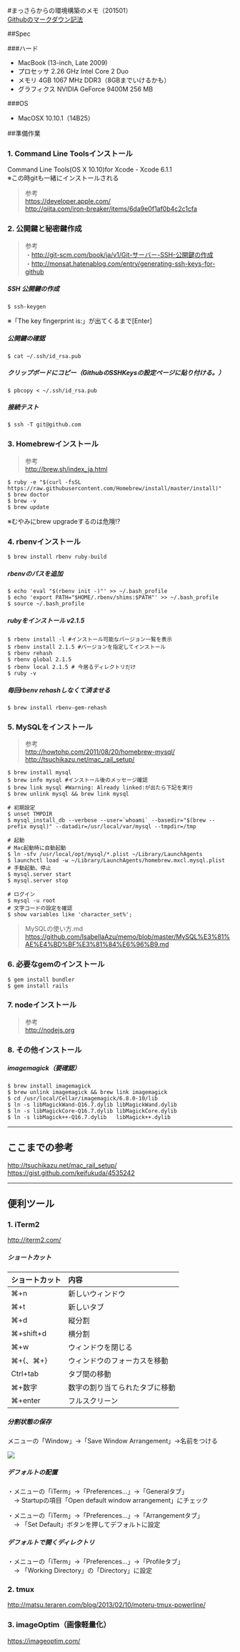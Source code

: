 
#まっさらからの環境構築のメモ（201501）  
[Githubのマークダウン記法](http://codechord.com/2012/01/readme-markdown/ "") 


##Spec

###ハード
*	MacBook (13-inch, Late 2009)
*	プロセッサ 2.26 GHz Intel Core 2 Duo
*	メモリ 4GB 1067 MHz DDR3（8GBまでいけるかも）
*	グラフィクス NVIDIA GeForce 9400M 256 MB

###OS
*	MacOSX 10.10.1（14B25）


##準備作業


### 1. Command Line Toolsインストール  
Command Line Tools(OS X 10.10)for Xcode - Xcode 6.1.1  
※この時gitも一緒にインストールされる

> 参考  
https://developer.apple.com/  
http://qiita.com/iron-breaker/items/6da9e0f1af0b4c2c1cfa  


### 2. 公開鍵と秘密鍵作成  

> 参考  
・http://git-scm.com/book/ja/v1/Git-サーバー-SSH-公開鍵の作成  
・http://monsat.hatenablog.com/entry/generating-ssh-keys-for-github  

##### SSH 公開鍵の作成  
```
$ ssh-keygen
```
※「The key fingerprint is:」が出てくるまで[Enter]  

##### 公開鍵の確認  
```
$ cat ~/.ssh/id_rsa.pub
```

##### クリップボードにコピー（GithubのSSHKeysの設定ページに貼り付ける。）  
```
$ pbcopy < ~/.ssh/id_rsa.pub
```

##### 接続テスト  
```
$ ssh -T git@github.com
```


### 3. Homebrewインストール  

> 参考  
http://brew.sh/index_ja.html  

```
$ ruby -e "$(curl -fsSL https://raw.githubusercontent.com/Homebrew/install/master/install)"
$ brew doctor
$ brew -v
$ brew update
```
※むやみにbrew upgradeするのは危険!?  


### 4. rbenvインストール  

```
$ brew install rbenv ruby-build
```

##### rbenvのパスを追加  
```
$ echo 'eval "$(rbenv init -)"' >> ~/.bash_profile
$ echo 'export PATH="$HOME/.rbenv/shims:$PATH"' >> ~/.bash_profile
$ source ~/.bash_profile
```

##### rubyをインストール v2.1.5  
```
$ rbenv install -l #インストール可能なバージョン一覧を表示
$ rbenv install 2.1.5 #バージョンを指定してインストール
$ rbenv rehash
$ rbenv global 2.1.5
$ rbenv local 2.1.5 # 今居るディレクトリだけ
$ ruby -v
```

##### 毎回rbenv rehashしなくて済ませる  
```
$ brew install rbenv-gem-rehash
```

### 5. MySQLをインストール  

> 参考  
http://howtohp.com/2011/08/20/homebrew-mysql/  
http://tsuchikazu.net/mac_rail_setup/  

```
$ brew install mysql
$ brew info mysql #インストール後のメッセージ確認
$ brew link mysql #Warning: Already linked:が出たら下記を実行
$ brew unlink mysql && brew link mysql

# 初期設定
$ unset TMPDIR
$ mysql_install_db --verbose --user=`whoami` --basedir="$(brew --prefix mysql)" --datadir=/usr/local/var/mysql --tmpdir=/tmp

# 起動
# Mac起動時に自動起動
$ ln -sfv /usr/local/opt/mysql/*.plist ~/Library/LaunchAgents
$ launchctl load -w ~/Library/LaunchAgents/homebrew.mxcl.mysql.plist
# 手動起動、停止
$ mysql.server start
$ mysql.server stop

# ログイン
$ mysql -u root
# 文字コードの設定を確認
$ show variables like 'character_set%';
```
> MySQLの使い方.md  
https://github.com/IsabellaAzu/memo/blob/master/MySQL%E3%81%AE%E4%BD%BF%E3%81%84%E6%96%B9.md  


### 6. 必要なgemのインストール

```
$ gem install bundler
$ gem install rails
```


### 7. nodeインストール  

> 参考  
http://nodejs.org


### 8. その他インストール

##### imagemagick（要確認）  
```
$ brew install imagemagick  
$ brew unlink imagemagick && brew link imagemagick
$ cd /usr/local/Cellar/imagemagick/6.8.0-10/lib
$ ln -s libMagickWand-Q16.7.dylib libMagickWand.dylib 
$ ln -s libMagickCore-Q16.7.dylib libMagickCore.dylib
$ ln -s libMagick++-Q16.7.dylib   libMagick++.dylib
```
  
- - -

## ここまでの参考  
http://tsuchikazu.net/mac_rail_setup/  
https://gist.github.com/keifukuda/4535242  
  
- - -

## 便利ツール  

### 1. iTerm2  

http://iterm2.com/  

##### ショートカット
| ショートカット | 内容                           |
|:---------------|:-------------------------------|
| ⌘+n            | 新しいウィンドウ               |
| ⌘+t            | 新しいタブ                     |
| ⌘+d            | 縦分割                         |
| ⌘+shift+d      | 横分割                         |
| ⌘+w            | ウィンドウを閉じる             |
| ⌘+{、⌘+}       | ウィンドウのフォーカスを移動   |
| Ctrl+tab       | タブ間の移動                   |
| ⌘+数字         | 数字の割り当てられたタブに移動 |
| ⌘+enter        | フルスクリーン                 |

##### 分割状態の保存 

メニューの「Window」→「Save Window Arrangement」→名前をつける

![](http://i.gyazo.com/b8724c20396285988baf7371ab1f1201.png)

##### デフォルトの配置

・メニューの「iTerm」→「Preferences...」→「Generalタブ」  
　→ Startupの項目「Open default window arrangement」にチェック

・メニューの「iTerm」→「Preferences...」→「Arrangementタブ」  
　→ 「Set Default」ボタンを押してデフォルトに設定

##### デフォルトで開くディレクトリ

・メニューの「iTerm」→「Preferences...」→「Profileタブ」  
　→ 「Working Directory」の「Directory」に設定


### 2. tmux

http://matsu.teraren.com/blog/2013/02/10/moteru-tmux-powerline/  

### 3. imageOptim（画像軽量化）
https://imageoptim.com/

